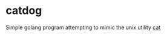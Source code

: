 # catdog
Simple golang program attempting to mimic the unix utility [cat](https://en.wikipedia.org/wiki/Cat_(Unix))